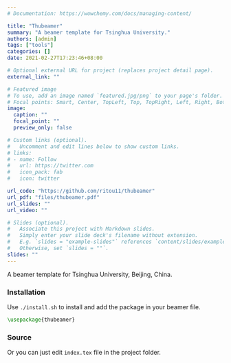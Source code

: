 ```yaml
---
# Documentation: https://wowchemy.com/docs/managing-content/

title: "Thubeamer"
summary: "A beamer template for Tsinghua University."
authors: [admin]
tags: ["tools"]
categories: []
date: 2021-02-27T17:23:46+08:00

# Optional external URL for project (replaces project detail page).
external_link: ""

# Featured image
# To use, add an image named `featured.jpg/png` to your page's folder.
# Focal points: Smart, Center, TopLeft, Top, TopRight, Left, Right, BottomLeft, Bottom, BottomRight.
image:
  caption: ""
  focal_point: ""
  preview_only: false

# Custom links (optional).
#   Uncomment and edit lines below to show custom links.
# links:
# - name: Follow
#   url: https://twitter.com
#   icon_pack: fab
#   icon: twitter

url_code: "https://github.com/ritou11/thubeamer"
url_pdf: "files/thubeamer.pdf"
url_slides: ""
url_video: ""

# Slides (optional).
#   Associate this project with Markdown slides.
#   Simply enter your slide deck's filename without extension.
#   E.g. `slides = "example-slides"` references `content/slides/example-slides.md`.
#   Otherwise, set `slides = ""`.
slides: ""
---
```


A beamer template for Tsinghua University, Beijing, China.

### Installation
Use `./install.sh` to install and add the package in your beamer file.
```latex
\usepackage{thubeamer}
```

### Source
Or you can just edit `index.tex` file in the project folder.
